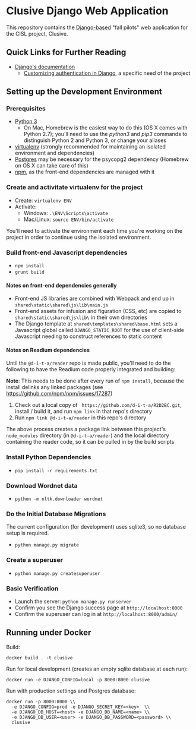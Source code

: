 # Clusive Django Web Application

This repository contains the [Django-based](https://www.djangoproject.com/) "fall pilots" web application for the CISL project, Clusive.

## Quick Links for Further Reading

* [Django's documentation](https://docs.djangoproject.com/en/2.2/)
  * [Customizing authentication in Django](https://docs.djangoproject.com/en/2.2/topics/auth/customizing/), a specific need of the project

## Setting up the Development Environment

### Prerequisites

* [Python 3](https://www.python.org/downloads/)
  * On Mac, Homebrew is the easiest way to do this (OS X comes with Python 2.7); you'll need to use the *python3* and *pip3* commands to distinguish Python 2 and Python 3, or change your aliases
* [virtualenv](https://virtualenv.pypa.io/en/stable/installation/) (strongly recommended for maintaining an isolated environment and dependencies)
* [Postgres](https://www.postgresql.org/) may be necessary for the psycopg2 dependency (Homebrew on OS X can take care of this)
* [npm](https://www.npmjs.com/), as the front-end dependencies are managed with it

### Create and activitate virtualenv for the project

* Create: `virtualenv ENV`
* Activate:
  - Windows: `.\ENV\Scripts\activate`
  - Mac/Linux: `source ENV/bin/activate`

You'll need to activate the environment each time you're working on the project in order to continue using the isolated environment.

### Build front-end Javascript dependencies

* `npm install`
* `grunt build`

#### Notes on front-end dependencies generally

* Front-end JS libraries are combined with Webpack and end up in `shared\static\shared\js\lib\main.js`
* Front-end assets for infusion and figuration (CSS, etc) are copied to `shared\static\shared\js\lib\` in their own directories
* The Django template at `shared\templates\shared\base.html` sets a Javascript global called `DJANGO_STATIC_ROOT` for the use of client-side Javascript needing to construct references to static content

#### Notes on Readium dependencies

Until the `@d-i-t-a/reader` repo is made public, you'll need to do the following to have the Readium code properly integrated and building:

**Note**: This needs to be done after every run of `npm install`, because the install delinks any linked packages (see https://github.com/npm/npm/issues/17287)

1. Check out a local copy of ` https://github.com/d-i-t-a/R2D2BC.git`, install / build it, and run `npm link` in that repo's directory
2. Run `npm link @d-i-t-a/reader` in this repo's directory

The above process creates a package link between this project's `node_modules` directory (in `@d-i-t-a/reader`) and the local directory containing the reader code, so it can be pulled in by the build scripts

### Install Python Dependencies

* `pip install -r requirements.txt`

### Download Wordnet data

* `python -m nltk.downloader wordnet`

### Do the Initial Database Migrations

The current configuration (for development) uses sqlite3, so no database setup is required.

* `python manage.py migrate`

### Create a superuser
* `python manage.py createsuperuser`

### Basic Verification

* Launch the server: `python manage.py runserver`
* Confirm you see the Django success page at `http://localhost:8000`
* Confirm the superuser can log in at `http://localhost:8000/admin/`

## Running under Docker

Build:

`docker build . -t clusive`

Run for local development (creates an empty sqlite database at each run):

`docker run -e DJANGO_CONFIG=local -p 8000:8000 clusive`

Run with production settings and Postgres database:

```
docker run -p 8000:8000 \\
  -e DJANGO_CONFIG=prod -e DJANGO_SECRET_KEY=<key>  \\
  -e DJANGO_DB_HOST=<host> -e DJANGO_DB_NAME=<name> \\
  -e DJANGO_DB_USER=<user> -e DJANGO_DB_PASSWORD=<password> \\
  clusive
```

